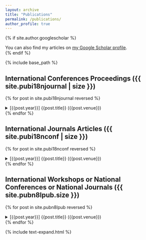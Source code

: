 ```yaml
---
layout: archive
title: "Publications"
permalink: /publications/
author_profile: true
---
```


{% if site.author.googlescholar %}
  <div class="wordwrap">You can also find my articles on <a href="{{site.author.googlescholar}}">my Google Scholar profile</a>.</div>
{% endif %}

{% include base_path %}

## International Conferences Proceedings ({{ site.pubi18njournal | size }})

{% for post in site.pubi18njournal reversed %}
  <details>
  <summary>[{{post.year}}] {{post.title}}  
  <span class="venue">({{post.venue}})</span></summary>
  <div class="pubdetails">{% include archive-single.html %}</div>
  </details>
{% endfor %}

## International Journals Articles ({{ site.pubi18nconf | size }})

{% for post in site.pubi18nconf reversed %}
  <details>
  <summary>[{{post.year}}] {{post.title}}  
  <span class="venue">({{post.venue}})</span></summary>
  <div class="pubdetails">{% include archive-single.html %}</div>
  </details>
{% endfor %}

## International Workshops or National Conferences or National Journals ({{ site.pubn8lpub.size }})

{% for post in site.pubn8lpub  reversed %}
  <details>
  <summary>[{{post.year}}] {{post.title}}  
  <span class="venue">({{post.venue}})</span></summary>
  <div class="pubdetails">{% include archive-single.html %}</div>
  
  </details>
{% endfor %}


{% include text-expand.html %}